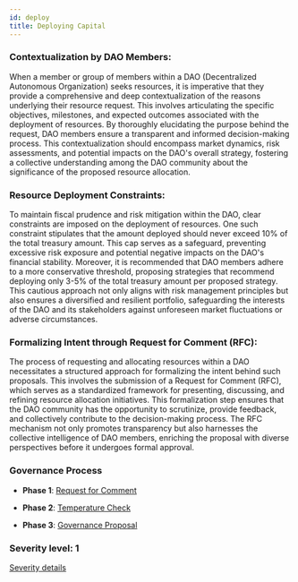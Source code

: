 ```yaml
---
id: deploy
title: Deploying Capital
---
```




### Contextualization by DAO Members:

When a member or group of members within a DAO (Decentralized Autonomous Organization) seeks resources, it is imperative that they provide a comprehensive and deep contextualization of the reasons underlying their resource request. This involves articulating the specific objectives, milestones, and expected outcomes associated with the deployment of resources. By thoroughly elucidating the purpose behind the request, DAO members ensure a transparent and informed decision-making process. This contextualization should encompass market dynamics, risk assessments, and potential impacts on the DAO's overall strategy, fostering a collective understanding among the DAO community about the significance of the proposed resource allocation.



### Resource Deployment Constraints: 

To maintain fiscal prudence and risk mitigation within the DAO, clear constraints are imposed on the deployment of resources. One such constraint stipulates that the amount deployed should never exceed 10% of the total treasury amount. This cap serves as a safeguard, preventing excessive risk exposure and potential negative impacts on the DAO's financial stability. Moreover, it is recommended that DAO members adhere to a more conservative threshold, proposing strategies that recommend deploying only 3-5% of the total treasury amount per proposed strategy. This cautious approach not only aligns with risk management principles but also ensures a diversified and resilient portfolio, safeguarding the interests of the DAO and its stakeholders against unforeseen market fluctuations or adverse circumstances.

### Formalizing Intent through Request for Comment (RFC): 

The process of requesting and allocating resources within a DAO necessitates a structured approach for formalizing the intent behind such proposals. This involves the submission of a Request for Comment (RFC), which serves as a standardized framework for presenting, discussing, and refining resource allocation initiatives. This formalization step ensures that the DAO community has the opportunity to scrutinize, provide feedback, and collectively contribute to the decision-making process. The RFC mechanism not only promotes transparency but also harnesses the collective intelligence of DAO members, enriching the proposal with diverse perspectives before it undergoes formal approval.


### Governance Process
- **Phase 1**: [Request for Comment][phase-1]

- **Phase 2**: [Temperature Check][phase-2] 

- **Phase 3**: [Governance Proposal][phase-3]

[phase-1]: ./request-for-comment
[phase-2]: ./temperature-check
[phase-3]: ./governance-proposal


### Severity level: 1
[Severity details](/workspaces/Maia-DAO.github.io/versioned_docs/version-Maia/governance/02-severity.md) 
